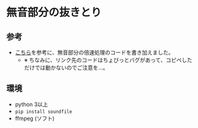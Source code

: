 # 無音部分の抜きとり

## 参考
* [こちら](https://nantekottai.com/2020/06/14/video-cut-silence/)を参考に、無音部分の倍速処理のコードを書き加えました。
  * ※ ちなみに、リンク先のコードはちょびっとバグがあって、コピペしただけでは動かないのでご注意を...。

## 環境
* python 3以上
* `pip install soundfile`
* ffmpeg (ソフト)
